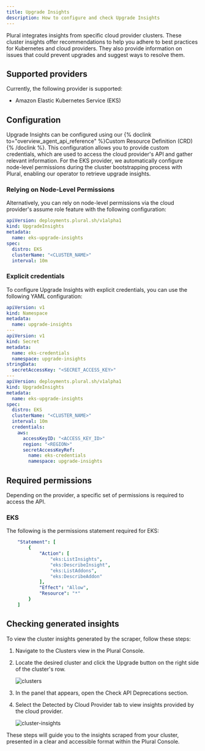 ```yaml
---
title: Upgrade Insights
description: How to configure and check Upgrade Insights
---
```


Plural integrates insights from specific cloud provider clusters. These cluster insights offer recommendations to 
help you adhere to best practices for Kubernetes and cloud providers. They also provide information on issues that 
could prevent upgrades and suggest ways to resolve them.

## Supported providers
Currently, the following provider is supported:

- Amazon Elastic Kubernetes Service (EKS)

## Configuration
Upgrade Insights can be configured using our {% doclink to="overview_agent_api_reference" %}Custom Resource Definition (CRD){% /doclink %}. This configuration allows you to provide
custom credentials, which are used to access the cloud provider's API and gather relevant information. For the EKS
provider, we automatically configure node-level permissions during the cluster bootstrapping process with Plural,
enabling our operator to retrieve upgrade insights.

### Relying on Node-Level Permissions
Alternatively, you can rely on node-level permissions via the cloud provider's assume role feature with 
the following configuration:

```yaml
apiVersion: deployments.plural.sh/v1alpha1
kind: UpgradeInsights
metadata:
  name: eks-upgrade-insights
spec:
  distro: EKS
  clusterName: "<CLUSTER_NAME>"
  interval: 10m
```

### Explicit credentials
To configure Upgrade Insights with explicit credentials, you can use the following YAML configuration:

```yaml
apiVersion: v1
kind: Namespace
metadata:
  name: upgrade-insights
---
apiVersion: v1
kind: Secret
metadata:
  name: eks-credentials
  namespace: upgrade-insights
stringData:
  secretAccessKey: "<SECRET_ACCESS_KEY>"
---
apiVersion: deployments.plural.sh/v1alpha1
kind: UpgradeInsights
metadata:
  name: eks-upgrade-insights
spec:
  distro: EKS
  clusterName: "<CLUSTER_NAME>"
  interval: 10m
  credentials:
    aws:
      accessKeyID: "<ACCESS_KEY_ID>"
      region: "<REGION>"
      secretAccessKeyRef:
        name: eks-credentials
        namespace: upgrade-insights
```

## Required permissions
Depending on the provider, a specific set of permissions is required to access the API.

### EKS
The following is the permissions statement required for EKS:

```yaml
    "Statement": [
        {
            "Action": [
                "eks:ListInsights",
                "eks:DescribeInsight",
                "eks:ListAddons",
                "eks:DescribeAddon"
            ],
            "Effect": "Allow",
            "Resource": "*"
        }
    ]
```

## Checking generated insights

To view the cluster insights generated by the scraper, follow these steps:

1. Navigate to the Clusters view in the Plural Console.

2. Locate the desired cluster and click the Upgrade button on the right side of the cluster's row.

    ![clusters](/assets/deployments/clusters.png)

3. In the panel that appears, open the Check API Deprecations section.

4. Select the Detected by Cloud Provider tab to view insights provided by the cloud provider.

    ![cluster-insights](/assets/deployments/cluster-insights.png)

These steps will guide you to the insights scraped from your cluster, presented in a clear and accessible format within the Plural Console.